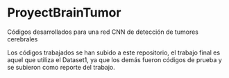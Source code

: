 # ProyectBrainTumor
Códigos desarrollados para una red CNN de detección de tumores cerebrales

Los códigos trabajados se han subido a este repositorio, el trabajo final es aquel que utiliza el Dataset1, ya que los demás fueron códigos de prueba y se subieron como reporte del trabajo.
